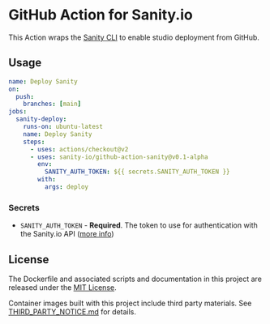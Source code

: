 # GitHub Action for Sanity.io

This Action wraps the [Sanity CLI](https://github.com/sanity-io/sanity) to enable studio deployment from GitHub.

## Usage

```yaml
name: Deploy Sanity
on:
  push:
    branches: [main]
jobs:
  sanity-deploy:
    runs-on: ubuntu-latest
    name: Deploy Sanity
    steps:
      - uses: actions/checkout@v2
      - uses: sanity-io/github-action-sanity@v0.1-alpha
        env:
          SANITY_AUTH_TOKEN: ${{ secrets.SANITY_AUTH_TOKEN }}
        with:
          args: deploy
```

### Secrets

- `SANITY_AUTH_TOKEN` - **Required**. The token to use for authentication with the Sanity.io API ([more info](https://www.sanity.io/docs))

## License

The Dockerfile and associated scripts and documentation in this project are released under the [MIT License](LICENSE).

Container images built with this project include third party materials. See [THIRD_PARTY_NOTICE.md](THIRD_PARTY_NOTICE.md) for details.
